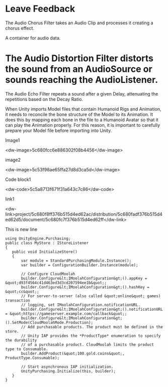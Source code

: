  

# Leave Feedback 

 The Audio Chorus Filter takes an Audio Clip and processes it creating a chorus effect. 

 A container for audio data. 

# The Audio Distortion Filter distorts the sound from an AudioSource or sounds reaching the AudioListener. 

 The Audio Echo Filter repeats a sound after a given Delay, attenuating the repetitions based on the Decay Ratio. 

 When Unity imports Model files that contain Humanoid Rigs and Animation, it needs to reconcile the bone structure of the Model to its Animation. It does this by mapping each bone in the file to a Humanoid Avatar so that it can play the Animation properly. For this reason, it is important to carefully prepare your Model file before importing into Unity. 

 Image1 

 &lt;dw-image&gt;5c680fcc6e886302f08b4456&lt;/dw-image&gt; 

 image2 

 &lt;dw-image&gt;5c53f98ae65ffa27d8d3ca5d&lt;/dw-image&gt; 

 Code block1 

 &lt;dw-code&gt;5c5a8713f671f31a643c7c86&lt;/dw-code&gt; 

 link1 

 &lt;dw-link&gt;project/5c680f8ff376b515d4ed62ac/distribution/5c680fadf376b515d4ed62d5/document/5c680fc7f376b515d4ed62ff&lt;/dw-link&gt; 

 This is new line 

 

 ```
using UnityEngine.Purchasing;public class MyStore : IStoreListener{    public void InitializeStore()    {        var module = StandardPurchasingModule.Instance();        var builder = ConfigurationBuilder.Instance(module);        // Configure CloudMoolah        builder.Configure&lt;IMoolahConfiguration&gt;().appKey = &quot;d93f4564c41d463ed3d3cd207594ee1b&quot;;        builder.Configure&lt;IMoolahConfiguration&gt;().hashKey = &quot;cc&quot;;        // For server-to-server (also called &quot;online&quot; games) transaction        // logging, set IMoolahConfiguration.notificationURL.        builder.Configure&lt;IMoolahConfiguration&gt;().notificationURL = &quot;https://gameserver.example.com/callback&quot;;        builder.Configure&lt;IMoolahConfiguration&gt;().SetMode(CloudMoolahMode.Production);        // Add purchasable products. The product must be defined in the store.        // Unity IAP provides the *ProductType* enumeration to specify the durability         // of a purchasable product. CloudMoolah limits the product type to Consumable.         builder.AddProduct(&quot;100.gold.coins&quot;, ProductType.Consumable);        // Start asynchronous IAP initialization.        UnityPurchasing.Initialize(this, builder);    }}
```